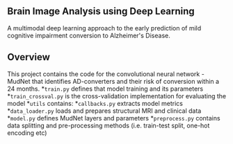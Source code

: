 ## Brain Image Analysis using Deep Learning
A multimodal deep learning approach to the early prediction of mild cognitive impairment conversion to Alzheimer's Disease.
## Overview
This project contains the code for the convolutional neural network - MudNet that identifies AD-converters and their risk of conversion within a 24 months.
*```train.py``` defines that model training and its parameters
*```train_crossval.py``` is the cross-validation implementation for evaluating the model
*```utils``` contains:
  *```callbacks.py``` extracts model metrics
  *```data_loader.py``` loads and prepares structural MRI and clinical data
  *```model.py``` defines MudNet layers and parameters
  *```preprocess.py``` contains data splitting and pre-processing methods (i.e. train-test split, one-hot encoding etc)
